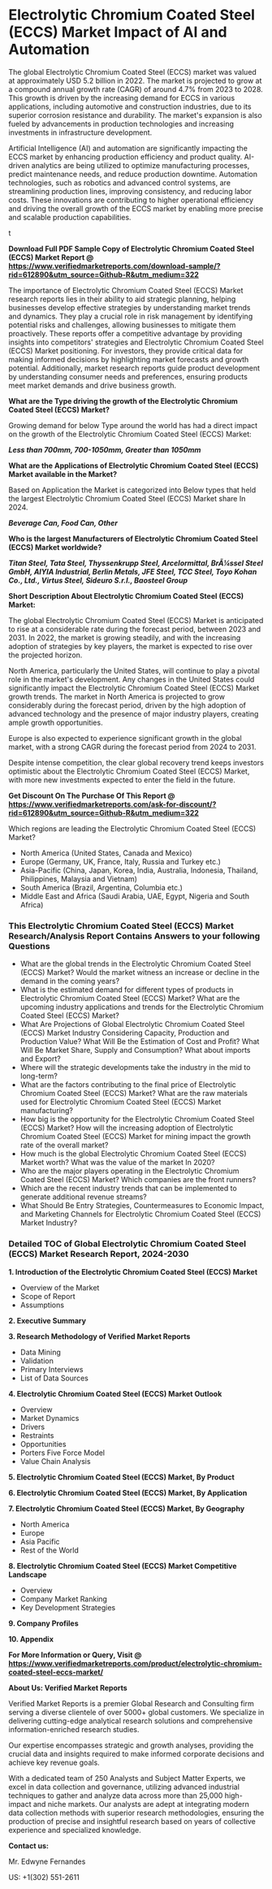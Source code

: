 <meta name="title" content="Global  Electrolytic Chromium Coated Steel (ECCS) Market Impact of AI and Automation"><meta name="description" content="  The global Electrolytic Chromium Coated Steel (ECCS) market was valued at approximately USD 5.2 billion in 2022. The market is projected to grow at a compound annual"><meta name="title" content=" Electrolytic Chromium Coated Steel (ECCS) Market Size, Share, Scope, Trends, Growth, Opportunities, Analysis, Forecast"> <h1>Electrolytic Chromium Coated Steel (ECCS) Market Impact of AI and Automation</h1> <p>The global Electrolytic Chromium Coated Steel (ECCS) market was valued at approximately USD 5.2 billion in 2022. The market is projected to grow at a compound annual growth rate (CAGR) of around 4.7% from 2023 to 2028. This growth is driven by the increasing demand for ECCS in various applications, including automotive and construction industries, due to its superior corrosion resistance and durability. The market's expansion is also fueled by advancements in production technologies and increasing investments in infrastructure development.</p> <p>Artificial Intelligence (AI) and automation are significantly impacting the ECCS market by enhancing production efficiency and product quality. AI-driven analytics are being utilized to optimize manufacturing processes, predict maintenance needs, and reduce production downtime. Automation technologies, such as robotics and advanced control systems, are streamlining production lines, improving consistency, and reducing labor costs. These innovations are contributing to higher operational efficiency and driving the overall growth of the ECCS market by enabling more precise and scalable production capabilities.</p> t</p><p id="" class=""><strong>Download Full PDF Sample Copy of Electrolytic Chromium Coated Steel (ECCS) Market Report @ <a href="https://www.verifiedmarketreports.com/download-sample/?rid=612890&utm_source=Github-R&utm_medium=322" target="_blank">https://www.verifiedmarketreports.com/download-sample/?rid=612890&utm_source=Github-R&utm_medium=322</a></strong></p><p>The importance of&nbsp;Electrolytic Chromium Coated Steel (ECCS) Market research reports lies in their ability to aid strategic planning, helping businesses develop effective strategies by understanding market trends and dynamics. They play a crucial role in risk management by identifying potential risks and challenges, allowing businesses to mitigate them proactively. These reports offer a competitive advantage by providing insights into competitors' strategies and Electrolytic Chromium Coated Steel (ECCS) Market positioning. For investors, they provide critical data for making informed decisions by highlighting market forecasts and growth potential. Additionally, market research reports guide product development by understanding consumer needs and preferences, ensuring products meet market demands and drive business growth.</p><p><strong>What are the&nbsp;Type driving the growth of the Electrolytic Chromium Coated Steel (ECCS) Market?</strong></p><p id="" class="">Growing demand for below Type around the world has had a direct impact on the growth of the Electrolytic Chromium Coated Steel (ECCS) Market:</p><em><strong>Less than 700mm, 700-1050mm, Greater than 1050mm</strong></em></p><strong>What are the&nbsp;Applications&nbsp;of Electrolytic Chromium Coated Steel (ECCS) Market available in the Market?</strong></p><p id="" class="">Based on Application the Market is categorized into Below types that held the largest Electrolytic Chromium Coated Steel (ECCS) Market share In 2024.</p><em><strong>Beverage Can, Food Can, Other</strong></em></p><strong>Who is the largest Manufacturers of Electrolytic Chromium Coated Steel (ECCS) Market worldwide?</strong></p><p><em><strong>Titan Steel, Tata Steel, Thyssenkrupp Steel, Arcelormittal, BrÃ¼ssel Steel GmbH, AIYIA Industrial, Berlin Metals, JFE Steel, TCC Steel, Toyo Kohan Co., Ltd., Virtus Steel, Sideuro S.r.l., Baosteel Group</strong></em></p><p id="" class=""><strong>Short Description About Electrolytic Chromium Coated Steel (ECCS) Market:</strong></p><p>The global Electrolytic Chromium Coated Steel (ECCS) Market is anticipated to rise at a considerable rate during the forecast period, between 2023 and 2031. In 2022, the market is growing steadily, and with the increasing adoption of strategies by key players, the market is expected to rise over the projected horizon.</p><p>North America, particularly the United States, will continue to play a pivotal role in the market's development. Any changes in the United States could significantly impact the Electrolytic Chromium Coated Steel (ECCS) Market growth trends. The market in North America is projected to grow considerably during the forecast period, driven by the high adoption of advanced technology and the presence of major industry players, creating ample growth opportunities.</p><p>Europe is also expected to experience significant growth in the global market, with a strong CAGR during the forecast period from 2024 to 2031.</p><p>Despite intense competition, the clear global recovery trend keeps investors optimistic about the Electrolytic Chromium Coated Steel (ECCS) Market, with more new investments expected to enter the field in the future.</p><p id="" class=""><strong>Get Discount On The Purchase Of This Report @ <a href="https://www.verifiedmarketreports.com/ask-for-discount/?rid=612890&utm_source=Github-R&utm_medium=322" target="_blank">https://www.verifiedmarketreports.com/ask-for-discount/?rid=612890&utm_source=Github-R&utm_medium=322</a></strong></p>Which regions are leading the Electrolytic Chromium Coated Steel (ECCS) Market?</p><ul><li>North America (United States, Canada and Mexico)</li><li>Europe (Germany, UK, France, Italy, Russia and Turkey etc.)</li><li>Asia-Pacific (China, Japan, Korea, India, Australia, Indonesia, Thailand, Philippines, Malaysia and Vietnam)</li><li>South America (Brazil, Argentina, Columbia etc.)</li><li>Middle East and Africa (Saudi Arabia, UAE, Egypt, Nigeria and South Africa)</li></ul><h3 id="" class="">This Electrolytic Chromium Coated Steel (ECCS) Market Research/Analysis Report Contains Answers to your following Questions</h3><ul><li>What are the global trends in the Electrolytic Chromium Coated Steel (ECCS) Market? Would the market witness an increase or decline in the demand in the coming years?</li><li>What is the estimated demand for different types of products in Electrolytic Chromium Coated Steel (ECCS) Market? What are the upcoming industry applications and trends for the Electrolytic Chromium Coated Steel (ECCS) Market?</li><li>What Are Projections of Global Electrolytic Chromium Coated Steel (ECCS) Market Industry Considering Capacity, Production and Production Value? What Will Be the Estimation of Cost and Profit? What Will Be Market Share, Supply and Consumption? What about imports and Export?</li><li>Where will the strategic developments take the industry in the mid to long-term?</li><li>What are the factors contributing to the final price of Electrolytic Chromium Coated Steel (ECCS) Market? What are the raw materials used for Electrolytic Chromium Coated Steel (ECCS) Market manufacturing?</li><li>How big is the opportunity for the Electrolytic Chromium Coated Steel (ECCS) Market? How will the increasing adoption of Electrolytic Chromium Coated Steel (ECCS) Market for mining impact the growth rate of the overall market?</li><li>How much is the global Electrolytic Chromium Coated Steel (ECCS) Market worth? What was the value of the market In 2020?</li><li>Who are the major players operating in the Electrolytic Chromium Coated Steel (ECCS) Market? Which companies are the front runners?</li><li>Which are the recent industry trends that can be implemented to generate additional revenue streams?</li><li>What Should Be Entry Strategies, Countermeasures to Economic Impact, and Marketing Channels for Electrolytic Chromium Coated Steel (ECCS) Market Industry?</li></ul><h3 id="" class="">Detailed TOC of Global Electrolytic Chromium Coated Steel (ECCS) Market Research Report, 2024-2030</h3><p id="" class=""><strong>1. Introduction of the Electrolytic Chromium Coated Steel (ECCS) Market</strong></p><ul><li>Overview of the Market</li><li>Scope of Report</li><li>Assumptions</li></ul><p id="" class=""><strong>2. Executive Summary</strong></p><p id="" class=""><strong>3. Research Methodology of Verified Market Reports</strong></p><ul><li>Data Mining</li><li>Validation</li><li>Primary Interviews</li><li>List of Data Sources</li></ul><p id="" class=""><strong>4. Electrolytic Chromium Coated Steel (ECCS) Market Outlook</strong></p><ul><li>Overview</li><li>Market Dynamics</li><li>Drivers</li><li>Restraints</li><li>Opportunities</li><li>Porters Five Force Model</li><li>Value Chain Analysis</li></ul><p id="" class=""><strong>5. Electrolytic Chromium Coated Steel (ECCS) Market, By Product</strong></p><p id="" class=""><strong>6. Electrolytic Chromium Coated Steel (ECCS) Market, By Application</strong></p><p id="" class=""><strong>7. Electrolytic Chromium Coated Steel (ECCS) Market, By Geography</strong></p><ul><li>North America</li><li>Europe</li><li>Asia Pacific</li><li>Rest of the World</li></ul><p id="" class=""><strong>8. Electrolytic Chromium Coated Steel (ECCS) Market Competitive Landscape</strong></p><ul><li>Overview</li><li>Company Market Ranking</li><li>Key Development Strategies</li></ul><p id="" class=""><strong>9. Company Profiles</strong></p><p id="" class=""><strong>10. Appendix</strong></p><p id="" class=""><strong>For More Information or Query, Visit @ <a href="https://www.verifiedmarketreports.com/product/electrolytic-chromium-coated-steel-eccs-market/" target="_blank">https://www.verifiedmarketreports.com/product/electrolytic-chromium-coated-steel-eccs-market/</a></strong></p><p id="" class=""><strong>About Us: Verified Market Reports</strong></p><p id="" class="">Verified Market Reports is a premier Global Research and Consulting firm serving a diverse clientele of over 5000+ global customers. We specialize in delivering cutting-edge analytical research solutions and comprehensive information-enriched research studies.</p><p id="" class="">Our expertise encompasses strategic and growth analyses, providing the crucial data and insights required to make informed corporate decisions and achieve key revenue goals.</p><p id="" class="">With a dedicated team of 250 Analysts and Subject Matter Experts, we excel in data collection and governance, utilizing advanced industrial techniques to gather and analyze data across more than 25,000 high-impact and niche markets. Our analysts are adept at integrating modern data collection methods with superior research methodologies, ensuring the production of precise and insightful research based on years of collective experience and specialized knowledge.</p><p id="" class=""><strong>Contact us:</strong></p><p id="" class="">Mr. Edwyne Fernandes</p><p id="" class="">US: +1(302) 551-2611</p>